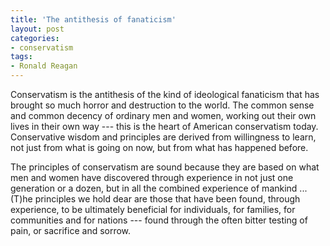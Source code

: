```yaml
---
title: 'The antithesis of fanaticism'
layout: post
categories:
- conservatism
tags:
- Ronald Reagan
---
```


Conservatism is the antithesis of the kind of ideological fanaticism that has brought so much horror and destruction to the world. The common sense and common decency of ordinary men and women, working out their own lives in their own way --- this is the heart of American conservatism today. Conservative wisdom and principles are derived from willingness to learn, not just from what is going on now, but from what has happened before.
 
The principles of conservatism are sound because they are based on what men and women have discovered through experience in not just one generation or a dozen, but in all the combined experience of mankind ... (T)he principles we hold dear are those that have been found, through experience, to be ultimately beneficial for individuals, for families, for communities and for nations --- found through the often bitter testing of pain, or sacrifice and sorrow.